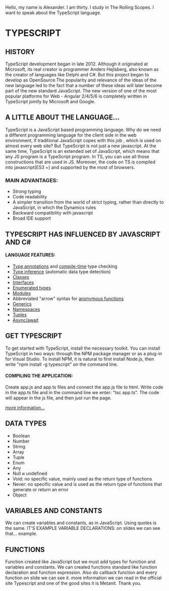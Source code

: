 Hello, my name is Alexander. I am thirty. I study in The Rolling Scopes.
I want to speak about the TypeScript language.


# TYPESCRIPT

## HISTORY

TypeScript development began in late 2012. Although it originated at Microsoft, 
its real creator is programmer Anders Hejlsberg, also known as the creator of languages like Delphi and C#. 
But this project began to develop as OpenSource.The popularity and relevance of the ideas of the new language
 led to the fact that a number of these ideas will later become part of the new standard JavaScript. 
The new version of one of the most popular platforms for Web - Angular 2/4/5/6 is completely written
 in TypeScript jointly by Microsoft and Google.


## A LITTLE ABOUT THE LANGUAGE...

TypeScript is a JavaScript based programming language.
Why do we need a different programming language for the client side in the web environment, if traditional 
JavaScript copes with this job , which is used on almost every web site?
But TypeScript is not just a new javascript.
At the same time, TypeScript is an extended set of JavaScript, which means that any JS program is a TypeScript
 program. In TS, you can use all those constructions that are used in JS. Moreover, the code on TS is compiled
 into javascript(ES3 +) and supported by the most of browsers.

### MAIN ADVANTAGES:

* Strong typing
* Code readability
* A simpler transition from the world of strict typing, rather than directly to JavaScript, in which the Dynamics rules
* Backward compatibility with javascript
* Broad IDE support


## TYPESCRIPT HAS INFLUENCED BY JAVASCRIPT AND C#

#### LANGUAGE FEATURES:
* [Type annotations](https://en.wikipedia.org/wiki/Type_signature) and [compile-time](href="https://en.wikipedia.org/wiki/Compile_time) type checking
* [Type inference](https://en.wikipedia.org/wiki/Type_inference) (automatic data type detection)
* [Classes](https://en.wikipedia.org/wiki/Class_)
* [Interfaces](https://en.wikipedia.org/wiki/Protocol_(object-oriented_programming))
* [Enumerated types](https://en.wikipedia.org/wiki/Enumerated_type)
* [Modules](https://en.wikipedia.org/wiki/Modular_programming)
* Abbreviated "arrow" syntax for [anonymous functions](https://en.wikipedia.org/wiki/Anonymous_function)
* [Generics](https://en.wikipedia.org/wiki/Generic_programming)
* [Namespaces](https://en.wikipedia.org/wiki/Namespace)
* [Tuples](https://en.wikipedia.org/wiki/Tuple)
* [Async/await](https://en.wikipedia.org/wiki/Async/await)



## GET TYPESCRIPT

To get started with TypeScript, install the necessary toolkit. You can install TypeScript in two ways:
 through the NPM package manager or as a plug-in for Visual Studio.
To install NPM, it is natural to first install Node.js, then write "npm install -g typescript" on the command line.

#### COMPILING THE APPLICATION:

Create app.js and app.ts files and connect the app.js file to html.
Write code in the app.ts file and in the command line we enter: "tsc app.ts".
The code will appear in the js file, and then just run the page.

[more information...](https://metanit.com/web/typescript/1.2.php)


## DATA TYPES

* Boolean
* Number
* String
* Array
* Tuple
* Enum
* Any
* Null и undefined
* Void: no specific value, mainly used as the return type of functions
* Never: no specific value and is used as the return type of functions that generate or return an error
* Object


## VARIABLES AND CONSTANTS

We can create variables and constants, as in JavaScript. Using quotes is the same.
IT'S EXAMPLE VARIABLE DECLARATIONS:
on slides we can see that... example.


## FUNCTIONS

Function created like JavaScript but we must add types for function and variables and constants.
We can created functions standard like function declaration and function expression.
Also do callback function and every function on slide we can see it.
more information we can  read in the official site Typescript and one of the good sites it is Metanit.
Thank you.
